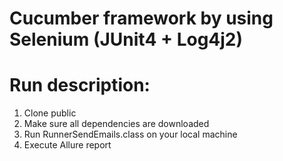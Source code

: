 # Cucumber framework by using Selenium (JUnit4 + Log4j2)

# Run description:
1. Clone public
2. Make sure all dependencies are downloaded
3. Run RunnerSendEmails.class on your local machine
4. Execute Allure report

